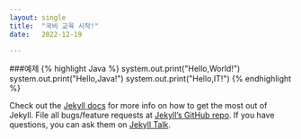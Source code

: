 ```yaml
---
layout: single
title:  "국비 교육 시작!"
date:   2022-12-19

---
```

###예제
{% highlight Java %}
system.out.print("Hello,World!")
system.out.print("Hello,Java!")
system.out.print("Hello,IT!")
{% endhighlight %}

Check out the [Jekyll docs][jekyll-docs] for more info on how to get the most out of Jekyll. File all bugs/feature requests at [Jekyll’s GitHub repo][jekyll-gh]. If you have questions, you can ask them on [Jekyll Talk][jekyll-talk].

[jekyll-docs]: https://jekyllrb.com/docs/home
[jekyll-gh]:   https://github.com/jekyll/jekyll
[jekyll-talk]: https://talk.jekyllrb.com/
